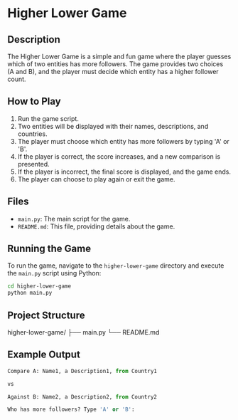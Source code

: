 # Higher Lower Game

## Description

The Higher Lower Game is a simple and fun game where the player guesses which of two entities has more followers. The game provides two choices (A and B), and the player must decide which entity has a higher follower count.

## How to Play

1. Run the game script.
2. Two entities will be displayed with their names, descriptions, and countries.
3. The player must choose which entity has more followers by typing 'A' or 'B'.
4. If the player is correct, the score increases, and a new comparison is presented.
5. If the player is incorrect, the final score is displayed, and the game ends.
6. The player can choose to play again or exit the game.

## Files

- `main.py`: The main script for the game.
- `README.md`: This file, providing details about the game.

## Running the Game

To run the game, navigate to the `higher-lower-game` directory and execute the `main.py` script using Python:

```bash
cd higher-lower-game
python main.py
```

## Project Structure
higher-lower-game/
├── main.py
└── README.md

## Example Output

```python
Compare A: Name1, a Description1, from Country1

vs

Against B: Name2, a Description2, from Country2

Who has more followers? Type 'A' or 'B':
```
